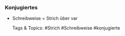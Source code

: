### Konjugiertes

- Schreibweise  = Strich über var

   Tags & Topics:
   #Strich
   #Schreibweise
   #konjugierte